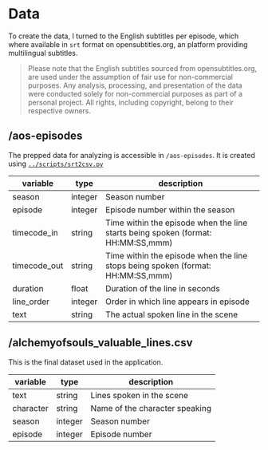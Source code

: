 # Data
To create the data, I turned to the English subtitles per episode, which where available in `srt` format on opensubtitles.org, an platform providing multilingual subtitles.
> Please note that the English subtitles sourced from opensubtitles.org, are used under the assumption of fair use for non-commercial purposes. Any analysis, processing, and presentation of the data were conducted solely for non-commercial purposes as part of a personal project. All rights, including copyright, belong to their respective owners.

## /aos-episodes
The prepped data for analyzing is accessible in `/aos-episodes`. It is created using [`../scripts/srt2csv.py`](../scripts/srt2csv.py)

| variable     | type    | description                                                       |
| ------------ | ------- | ----------------------------------------------------------------- |
| season       | integer | Season number                                      |
| episode      | integer | Episode number within the season                                  |
| timecode_in  | string   | Time within the episode when the line starts being spoken (format: HH:MM:SS,mmm) |
| timecode_out | string   | Time within the episode when the line stops being spoken (format: HH:MM:SS,mmm)    |
| duration     | float   | Duration of the line in seconds                                   |
| line_order  | integer | Order in which line appears in episode                   |
| text         | string  | The actual spoken line in the scene                               |

## /alchemyofsouls_valuable_lines.csv
This is the final dataset used in the application.

| variable  | type    | description                    |
|-----------|---------|--------------------------------|
| text      | string  | Lines spoken in the scene      |
| character | string  | Name of the character speaking |
| season    | integer | Season number                  |
| episode   | integer | Episode number                 |

